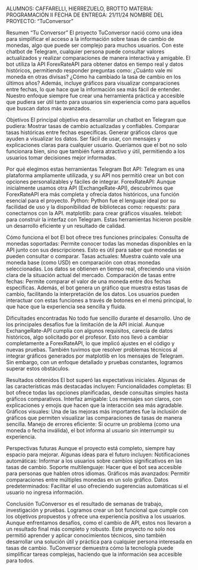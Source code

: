 ALUMNOS: CAFFARELLI, HIERREZUELO, BROTTO
MATERIA: PROGRAMACIÓN II
FECHA DE ENTREGA: 21/11/24
NOMBRE DEL PROYECTO: “TuConversor”

Resumen “Tu Conversor”
El proyecto TuConversor nació como una idea para simplificar el acceso a la información sobre tasas de cambio de monedas, algo que puede ser complejo para muchos usuarios. Con este chatbot de Telegram, cualquier persona puede consultar valores actualizados y realizar comparaciones de manera interactiva y amigable.
El bot utiliza la API ForexRateAPI para obtener datos en tiempo real y datos históricos, permitiendo responder preguntas como:
¿Cuánto vale mi moneda en otras divisas?
¿Cómo ha cambiado la tasa de cambio en los últimos años?
Además, incluye gráficos para visualizar comparaciones entre fechas, lo que hace que la información sea más fácil de entender. Nuestro enfoque siempre fue crear una herramienta práctica y accesible que pudiera ser útil tanto para usuarios sin experiencia como para aquellos que buscan datos más avanzados.

Objetivos
El principal objetivo era desarrollar un chatbot en Telegram que pudiera:
Mostrar tasas de cambio actualizadas y confiables.
Comparar tasas históricas entre fechas específicas.
Generar gráficos claros que ayuden a visualizar los datos.
Ser fácil de usar, con mensajes y explicaciones claras para cualquier usuario.
Queríamos que el bot no solo funcionara bien, sino que también fuera atractivo y útil, permitiendo a los usuarios tomar decisiones mejor informadas.

Por qué elegimos estas herramientas
Telegram Bot API:
Telegram es una plataforma ampliamente utilizada, y su API nos permitió crear un bot con opciones personalizables y fáciles de integrar.
ForexRateAPI:
Aunque inicialmente usamos otra API (ExchangeRate-API), descubrimos que ForexRateAPI era más completa y ofrecía datos históricos, una función esencial para el proyecto.
Python:
Python fue el lenguaje ideal por su facilidad de uso y la disponibilidad de bibliotecas como:
requests: para conectarnos con la API.
matplotlib: para crear gráficos visuales.
telebot: para construir la interfaz con Telegram.
Estas herramientas hicieron posible un desarrollo eficiente y un resultado de calidad.

Cómo funciona el bot
El bot ofrece tres funciones principales:
Consulta de monedas soportadas:
Permite conocer todas las monedas disponibles en la API junto con sus descripciones. Esto es útil para saber qué monedas se pueden consultar o comparar.
Tasas actuales:
Muestra cuánto vale una moneda base (como USD) en comparación con otras monedas seleccionadas. Los datos se obtienen en tiempo real, ofreciendo una visión clara de la situación actual del mercado.
Comparación de tasas entre fechas:
Permite comparar el valor de una moneda entre dos fechas específicas. Además, el bot genera un gráfico que muestra estas tasas de cambio, facilitando la interpretación de los datos.
Los usuarios pueden interactuar con estas funciones a través de botones en el menú principal, lo que hace que la experiencia sea sencilla y fluida.

Dificultades encontradas
No todo fue sencillo durante el desarrollo. Uno de los principales desafíos fue la limitación de la API inicial. Aunque ExchangeRate-API cumplía con algunos requisitos, carecía de datos históricos, algo solicitado por el profesor. Esto nos llevó a cambiar completamente a ForexRateAPI, lo que implicó ajustes en el código y nuevas pruebas.
También tuvimos que resolver problemas técnicos al integrar gráficos generados por matplotlib en los mensajes de Telegram. Sin embargo, con un enfoque detallado y pruebas constantes, logramos superar estos obstáculos.

Resultados obtenidos
El bot superó las expectativas iniciales. Algunas de las características más destacadas incluyen:
Funcionalidades completas: El bot ofrece todas las opciones planificadas, desde consultas simples hasta gráficos comparativos.
Interfaz amigable: Los mensajes son claros, con explicaciones y emojis que hacen que la interacción sea más agradable.
Gráficos visuales: Una de las mejoras más importantes fue la inclusión de gráficos que permiten visualizar las comparaciones de tasas de manera sencilla.
Manejo de errores eficiente: Si ocurre un problema (como una moneda o fecha inválida), el bot informa al usuario sin interrumpir su experiencia.

Perspectivas futuras
Aunque el proyecto está completo, siempre hay espacio para mejorar. Algunas ideas para el futuro incluyen:
Notificaciones automáticas: Informar a los usuarios sobre cambios significativos en las tasas de cambio.
Soporte multilenguaje: Hacer que el bot sea accesible para personas que hablen otros idiomas.
Gráficos más avanzados: Permitir comparaciones entre múltiples monedas en un solo gráfico.
Datos predeterminados: Facilitar el uso ofreciendo sugerencias automáticas si el usuario no ingresa información.

Conclusión
TuConversor es el resultado de semanas de trabajo, investigación y pruebas. Logramos crear un bot funcional que cumple con los objetivos propuestos y ofrece una experiencia positiva a los usuarios. Aunque enfrentamos desafíos, como el cambio de API, estos nos llevaron a un resultado final más completo y robusto.
Este proyecto no solo nos permitió aprender y aplicar conocimientos técnicos, sino también desarrollar una solución útil y práctica para cualquier persona interesada en tasas de cambio. TuConversor demuestra cómo la tecnología puede simplificar tareas complejas, haciendo que la información sea accesible para todos.
